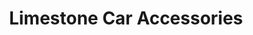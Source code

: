 ---
title: "Limestone Car Accessories"
url: /quezon-city/limestone-car-accessories/
shop: car parts
---
